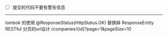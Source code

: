 - [ ] 提交的代码不要有警告信息


-----
lombok 的使用
@ResponseStatus(HttpStatus.OK) 替换掉 ResponseEntity
RESTful 分页的url设计
/companies/{id}?page=1&pageSize=10

